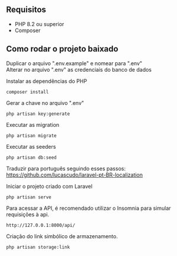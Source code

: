 ## Requisitos

* PHP 8.2 ou superior
* Composer

## Como rodar o projeto baixado

Duplicar o arquivo ".env.example" e nomear para ".env" <br>
Alterar no arquivo ".env" as credenciais do banco de dados <br>

Instalar as dependências do PHP
```
composer install
```

Gerar a chave no arquivo ".env"
```
php artisan key:generate
```

Executar as migration
```
php artisan migrate
```

Executar as seeders
```
php artisan db:seed
```

Traduzir para português seguindo esses passos: https://github.com/lucascudo/laravel-pt-BR-localization

Iniciar o projeto criado com Laravel
```
php artisan serve
```

Para acessar a API, é recomendado utilizar o Insomnia para simular requisições à api.
```
http://127.0.0.1:8000/api/
```
Criação do link simbólico de armazenamento.
```
php artisan storage:link
```